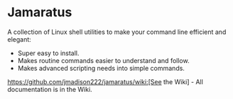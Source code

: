 # Jamaratus

A collection of Linux shell utilities to make your command line efficient and elegant:

* Super easy to install.
* Makes routine commands easier to understand and follow.
* Makes advanced scripting needs into simple commands.

https://github.com/jmadison222/jamaratus/wiki:[See the Wiki] - All documentation is in the Wiki.

